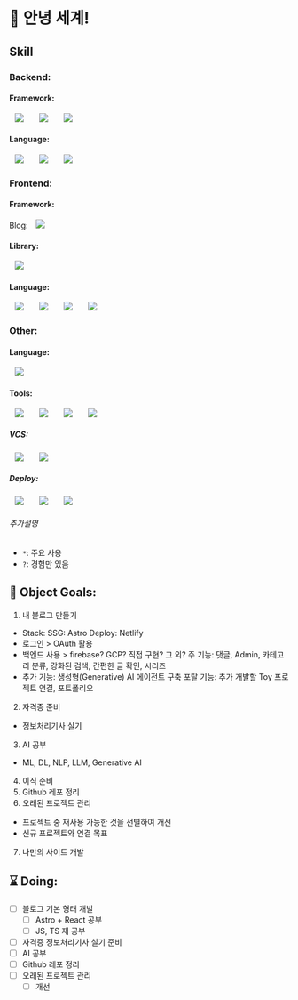 <!--
**adasey/adasey** is a ✨ _special_ ✨ repository because its `README.md` (this file) appears on your GitHub profile.

Here are some ideas to get you started:

- 🔭 I’m currently working on ...
- 🌱 I’m currently learning ...
- 👯 I’m looking to collaborate on ...
- 🤔 I’m looking for help with ...
- 💬 Ask me about ...
- 📫 How to reach me: ...
- 😄 Pronouns: ...
- ⚡ Fun fact: ...
-->

# 🔭 안녕 세계!
## Skill
### Backend:
#### Framework:
<img src="https://img.shields.io/badge/*SpringFramework-6DB33F?style=flat-square&logo=Spring&logoColor=white" style="height : auto; margin-left : 10px; margin-right : 10px;"/></a>&nbsp;
<img src="https://img.shields.io/badge/*MyBatis-000000?style=flat-square" style="height : auto; margin-left : 10px; margin-right : 10px;"/></a>&nbsp;
<img src="https://img.shields.io/badge/QueryDSL-000000?style=flat-square" style="height : auto; margin-left : 10px; margin-right : 10px;"/></a>&nbsp;
#### Language:
<img src="https://img.shields.io/badge/*Java-000000?style=flat-square&logo=OpenJDK&logoColor=white" style="height : auto; margin-left : 10px; margin-right : 10px;"/></a>&nbsp;
<img src="https://img.shields.io/badge/*OracleDB-F80000?style=flat-square" style="height : auto; margin-left : 10px; margin-right : 10px;"/></a>&nbsp;
<img src="https://img.shields.io/badge/MySQL-4479A1?style=flat-square&logo=MySQL&logoColor=white" style="height : auto; margin-left : 10px; margin-right : 10px;"/></a>&nbsp;

### Frontend:
#### Framework:
Blog: <img src="https://img.shields.io/badge/astro-BC52EE?style=flat-square&logo=vuedotjs&logoColor=white" style="height : auto; margin-left : 10px; margin-right : 10px;"/></a>&nbsp;
#### Library:
<img src="https://img.shields.io/badge/React-61DAFB?style=flat-square&logo=react&logoColor=white" style="height : auto; margin-left : 10px; margin-right : 10px;"/></a>&nbsp;
#### Language:
<img src="https://img.shields.io/badge/HTML5-E34F26?style=flat-square&logo=HTML5&logoColor=white" style="height : auto; margin-left : 10px; margin-right : 10px;"/></a>&nbsp;
<img src="https://img.shields.io/badge/CSS3-1572B6?style=flat-square&logo=CSS3&logoColor=white" style="height : auto; margin-left : 10px; margin-right : 10px;"/></a>&nbsp;
<img src="https://img.shields.io/badge/JavaScript-F7DF1E?style=flat-square&logo=JavaScript&logoColor=white" style="height : auto; margin-left : 10px; margin-right : 10px;"/></a>&nbsp;
<img src="https://img.shields.io/badge/typescript-3178C6?style=flat-square&logo=JavaScript&logoColor=white" style="height : auto; margin-left : 10px; margin-right : 10px;"/></a>&nbsp;

### Other:
#### Language:
<img src="https://img.shields.io/badge/Python-3776AB?style=flat-square&logo=python&logoColor=white" style="height : auto; margin-left : 10px; margin-right : 10px;"/></a>&nbsp;
#### Tools:
<img src="https://img.shields.io/badge/*DBeaver-382923?style=flat-square&logo=dbeaver&logoColor=white" style="height : auto; margin-left : 10px; margin-right : 10px;"/></a>&nbsp;
<img src="https://img.shields.io/badge/*Intellij-000000?style=flat-square&logo=intellijidea&logoColor=white" style="height : auto; margin-left : 10px; margin-right : 10px;"/></a>&nbsp;
<img src="https://img.shields.io/badge/Docker-2496ED?style=flat-square&logo=docker&logoColor=white" style="height : auto; margin-left : 10px; margin-right : 10px;"/></a>&nbsp;
<img src="https://img.shields.io/badge/*VSCode-3B99FC?style=flat-square" style="height : auto; margin-left : 10px; margin-right : 10px;"/></a>&nbsp;
##### VCS:
<img src="https://img.shields.io/badge/?SVN-3E7FC1?style=flat-square" style="height : auto; margin-left : 10px; margin-right : 10px;"/></a>&nbsp;
<img src="https://img.shields.io/badge/*Git-F05032?style=flat-square&logo=git&logoColor=white" style="height : auto; margin-left : 10px; margin-right : 10px;"/></a>&nbsp;
##### Deploy:
<img src="https://img.shields.io/badge/amazonec2-FF9900?style=flat-square" style="height : auto; margin-left : 10px; margin-right : 10px;"/></a>&nbsp;
<img src="https://img.shields.io/badge/netlify-00C7B7?style=flat-square" style="height : auto; margin-left : 10px; margin-right : 10px;"/></a>&nbsp;
<img src="https://img.shields.io/badge/?OCI-EC1C24?style=flat-square" style="height : auto; margin-left : 10px; margin-right : 10px;"/></a>&nbsp;

###### 추가설명
- `*`: 주요 사용
- `?`: 경험만 있음

## 🎯 Object Goals:
1. 내 블로그 만들기
  - Stack:
    SSG: Astro
    Deploy: Netlify
  - 로그인 > OAuth 활용
  - 백엔드 사용 > firebase? GCP? 직접 구현? 그 외?
    주 기능: 댓글, Admin, 카테고리 분류, 강화된 검색, 간편한 글 확인, 시리즈
  - 추가 기능: 생성형(Generative) AI 에이전트 구축
    포탈 기능: 추가 개발할 Toy 프로젝트 연결, 포트폴리오
2. 자격증 준비
  - 정보처리기사 실기
3. AI 공부
  - ML, DL, NLP, LLM, Generative AI
4. 이직 준비
5. Github 레포 정리
6. 오래된 프로젝트 관리
  - 프로젝트 중 재사용 가능한 것을 선별하여 개선
  - 신규 프로젝트와 연결 목표
7. 나만의 사이트 개발

## ⌛️ Doing:
- [ ] 블로그 기본 형태 개발
  - [ ] Astro + React 공부
  - [ ] JS, TS 재 공부
- [ ] 자격증 정보처리기사 실기 준비
- [ ] AI 공부
- [ ] Github 레포 정리
- [ ] 오래된 프로젝트 관리
  - [ ] 개선

